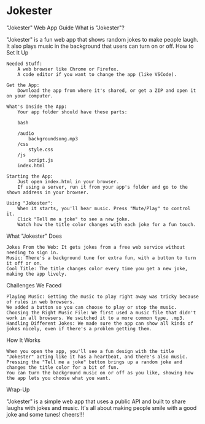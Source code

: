 # Jokester
"Jokester" Web App Guide
What is "Jokester"?

"Jokester" is a fun web app that shows random jokes to make people laugh. It also plays music in the background that users can turn on or off.
How to Set It Up

    Needed Stuff:
        A web browser like Chrome or Firefox.
        A code editor if you want to change the app (like VSCode).

    Get the App:
        Download the app from where it's shared, or get a ZIP and open it on your computer.

    What's Inside the App:
        Your app folder should have these parts:

        bash

        /audio
            backgroundsong.mp3
        /css
            style.css
        /js
            script.js
        index.html

    Starting the App:
        Just open index.html in your browser.
        If using a server, run it from your app's folder and go to the shown address in your browser.

    Using "Jokester":
        When it starts, you'll hear music. Press "Mute/Play" to control it.
        Click "Tell me a joke" to see a new joke.
        Watch how the title color changes with each joke for a fun touch.

What "Jokester" Does

    Jokes From the Web: It gets jokes from a free web service without needing to sign in.
    Music: There's a background tune for extra fun, with a button to turn it off or on.
    Cool Title: The title changes color every time you get a new joke, making the app lively.

Challenges We Faced

    Playing Music: Getting the music to play right away was tricky because of rules in web browsers. 
    We added a button so you can choose to play or stop the music.
    Choosing the Right Music File: We first used a music file that didn't work in all browsers. We switched it to a more common type, .mp3.
    Handling Different Jokes: We made sure the app can show all kinds of jokes nicely, even if there's a problem getting them.

How It Works

    When you open the app, you'll see a fun design with the title "Jokester" acting like it has a heartbeat, and there's also music.
    Pressing the "Tell me a joke" button brings up a random joke and changes the title color for a bit of fun.
    You can turn the background music on or off as you like, showing how the app lets you choose what you want.

Wrap-Up

"Jokester" is a simple web app that uses a public API and built to share laughs with jokes and music. 
It's all about making people smile with a good joke and some tunes! cheers!!!
